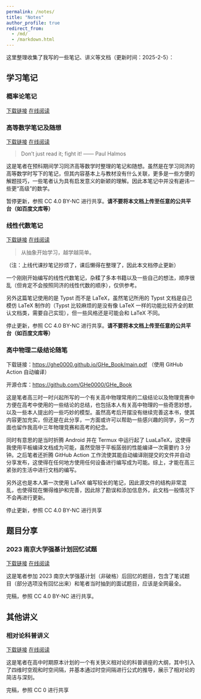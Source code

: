```yaml
---
permalink: /notes/
title: "Notes"
author_profile: true
redirect_from: 
  - /md/
  - /markdown.html
---
```


这里整理收集了我写的一些笔记、讲义等文档（更新时间：2025-2-5）：

## 学习笔记

### 概率论笔记

[下载链接](https://ghe0000.us.kg/files/ProbabilityAndStatistics.pdf)
[在线阅读](https://ghe0000.us.kg/pdfjs/web/viewer.html?file=/files/ProbabilityAndStatistics.pdf)

### 高等数学笔记及随想

[下载链接](https://ghe0000.us.kg/files/Calculus.pdf)
[在线阅读](https://ghe0000.us.kg/pdfjs/web/viewer.html?file=/files/Calculus.pdf)

> Don’t just read it; fight it! —— Paul Halmos

这是笔者在预科期间学习同济高等数学时整理的笔记和随想。虽然是在学习同济的高等数学时写下的笔记，但其内容基本上与教材没有什么关联，更多是一些方便的解题技巧，一些笔者认为具有启发意义的新颖的理解。因此本笔记中并没有避讳一些更“高级”的数学。

暂停更新，参照 CC 4.0 BY-NC 进行共享。**请不要将本文档上传至任意的公共平台（如百度文库等）**

### 线性代数笔记

[下载链接](https://ghe0000.us.kg/files/LinearAlgebra.pdf)
[在线阅读](https://ghe0000.us.kg/pdfjs/web/viewer.html?file=/files/LinearAlgebra.pdf)

> 从抽象开始学习，越学越简单。

（注：上线代课抄笔记抄烦了，课后懒得在整理了，因此本文档停止更新）

一个刚刚开始编写的线性代数笔记，杂糅了多本书籍以及一些自己的想法，顺序很乱（但肯定不会按照同济的线性代数的顺序），仅供参考。

另外这篇笔记使用的是 Typst 而不是 LaTeX，虽然笔记所用的 Typst 文档是自己模仿 LaTeX 制作的（Typst 比较麻烦的是没有像 LaTeX 一样的功能比较齐全的默认文档类，需要自己实现），但一些风格还是可能会和 LaTeX 不同。

停止更新，参照 CC 4.0 BY-NC 进行共享。**请不要将本文档上传至任意的公共平台（如百度文库等）**

### 高中物理二级结论随笔

下载链接：<https://ghe0000.github.io/GHe_Book/main.pdf> （使用 GitHub Action 自动编译）

开源仓库：<https://github.com/GHe0000/GHe_Book>

这是笔者高三时一时兴起所写的一个有关高中物理常用的二级结论以及物理竞赛中方便在高考中使用的一些结论的总结，也包括本人有关高中物理的一些奇思妙想，以及一些本人提出的一些巧妙的模型。虽然高考后开摆没有继续完善这本书，使其内容更加充实，但还是在此分享，一方面或许可以帮助一些感兴趣的同学，另一方面也留作我高中三年物理竞赛和高考的纪念。

同时有意思的是当时折腾 Android 并在 Termux 中运行起了 LuaLaTeX，这使得我使用平板编译文档成为可能，虽然受限于平板孱弱的性能编译一次需要约 3 分钟。之后笔者还折腾 GitHub Action 工作流使其能自动编译刚提交的文件并自动分享发布，这使得在任何地方使用任何设备进行编写成为可能。综上，才能在高三紧张的生活中进行文档的编写。

另外这也是本人第一次使用 LaTeX 编写较长的笔记，因此源文件的结构非常混乱，也使得现在懒得维护和完善，因此除了勘误和添加信息外，此文档一般情况下不会再进行更新。

停止更新，参照 CC 4.0 BY-NC 进行共享

## 题目分享

### 2023 南京大学强基计划回忆试题

[下载链接](https://ghe0000.us.kg/files/2023NJU强基.pdf)
[在线阅读](https://ghe0000.us.kg/pdfjs/web/viewer.html?file=/files/2023NJU强基.pdf)

这是笔者参加 2023 南京大学强基计划（非破格）后回忆的题目，包含了笔试题目（部分选项没有回忆出来）和笔者当时抽到的面试题目，应该是全网最全。

完稿，参照 CC 4.0 BY-NC 进行共享。

## 其他讲义

### 相对论科普讲义

[下载链接](https://ghe0000.us.kg/files/SR科普.pdf)
[在线阅读](https://ghe0000.us.kg/pdfjs/web/viewer.html?file=/files/SR科普.pdf)

这是笔者在高中时期原本计划的一个有关狭义相对论的科普讲座的大纲，其中引入了四维时空观和时空间隔，并基本通过时空间隔进行公式的推导，展示了相对论的简洁与深刻。

完稿，参照 CC 0 进行共享
